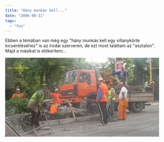 ```yaml
---
title: "Hány munkás kell..."
date: "2006-08-11"
tags: 
  - "fun"
---
```


Ebben a témában van még egy "hány munkás kell egy villanykörte kicseréléséhez" is az irodai szerveren, de ezt most találtam az "asztalon". Majd a másikat is előkerítem...

![gyor_belvaros_pentek](images/gyor_belvaros_pentek-500x257.webp)

